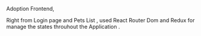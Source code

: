 Adoption Frontend,

Right from Login page and Pets List , used React Router Dom and Redux for manage the states throuhout the Application .


